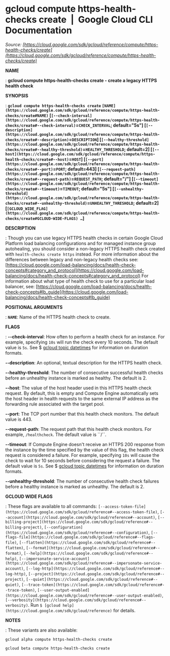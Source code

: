 # gcloud compute https-health-checks create  |  Google Cloud CLI Documentation

*Source: [https://cloud.google.com/sdk/gcloud/reference/compute/https-health-checks/create](https://cloud.google.com/sdk/gcloud/reference/compute/https-health-checks/create)*

**NAME**

: **gcloud compute https-health-checks create - create a legacy HTTPS health check**

**SYNOPSIS**

: **`gcloud compute https-health-checks create` `[NAME](https://cloud.google.com/sdk/gcloud/reference/compute/https-health-checks/create#NAME)` [`[--check-interval](https://cloud.google.com/sdk/gcloud/reference/compute/https-health-checks/create#--check-interval)`=`CHECK_INTERVAL`; default="5s"] [`[--description](https://cloud.google.com/sdk/gcloud/reference/compute/https-health-checks/create#--description)`=`DESCRIPTION`] [`[--healthy-threshold](https://cloud.google.com/sdk/gcloud/reference/compute/https-health-checks/create#--healthy-threshold)`=`HEALTHY_THRESHOLD`; default=2] [`[--host](https://cloud.google.com/sdk/gcloud/reference/compute/https-health-checks/create#--host)`=`HOST`] [`[--port](https://cloud.google.com/sdk/gcloud/reference/compute/https-health-checks/create#--port)`=`PORT`; default=443] [`[--request-path](https://cloud.google.com/sdk/gcloud/reference/compute/https-health-checks/create#--request-path)`=`REQUEST_PATH`; default="/"] [`[--timeout](https://cloud.google.com/sdk/gcloud/reference/compute/https-health-checks/create#--timeout)`=`TIMEOUT`; default="5s"] [`[--unhealthy-threshold](https://cloud.google.com/sdk/gcloud/reference/compute/https-health-checks/create#--unhealthy-threshold)`=`UNHEALTHY_THRESHOLD`; default=2] [`[GCLOUD_WIDE_FLAG](https://cloud.google.com/sdk/gcloud/reference/compute/https-health-checks/create#GCLOUD-WIDE-FLAGS) …`]**

**DESCRIPTION**

: Though you can use legacy HTTPS health checks in certain Google Cloud Platform
load balancing configurations and for managed instance group autohealing, you
should consider a non-legacy HTTPS health check created with `health-checks
create https` instead.
For more information about the differences between legacy and non-legacy health
checks see: [https://cloud.google.com/load-balancing/docs/health-check-concepts#category_and_protocol](https://cloud.google.com/load-balancing/docs/health-check-concepts#category_and_protocol)
For information about what type of health check to use for a particular load
balancer, see: [https://cloud.google.com/load-balancing/docs/health-check-concepts#lb_guide](https://cloud.google.com/load-balancing/docs/health-check-concepts#lb_guide)

**POSITIONAL ARGUMENTS**

: **`NAME`**:
Name of the HTTPS health check to create.

**FLAGS**

: **--check-interval**:
How often to perform a health check for an instance. For example, specifying
``10s`` will run the check every 10 seconds.
The default value is ``5s``. See $ [gcloud topic datetimes](https://cloud.google.com/sdk/gcloud/reference/topic/datetimes) for
information on duration formats.

**--description**:
An optional, textual description for the HTTPS health check.

**--healthy-threshold**:
The number of consecutive successful health checks before an unhealthy instance
is marked as healthy. The default is 2.

**--host**:
The value of the host header used in this HTTPS health check request. By
default, this is empty and Compute Engine automatically sets the host header in
health requests to the same external IP address as the forwarding rule
associated with the target pool.

**--port**:
The TCP port number that this health check monitors. The default value is 443.

**--request-path**:
The request path that this health check monitors. For example,
``/healthcheck``. The default value is
``/´´.

**--timeout**:
If Compute Engine doesn't receive an HTTPS 200 response from the instance by the
time specified by the value of this flag, the health check request is considered
a failure. For example, specifying ``10s`` will
cause the check to wait for 10 seconds before considering the request a failure.
The default value is ``5s``. See $ [gcloud topic datetimes](https://cloud.google.com/sdk/gcloud/reference/topic/datetimes) for
information on duration formats.

**--unhealthy-threshold**:
The number of consecutive health check failures before a healthy instance is
marked as unhealthy. The default is 2.

**GCLOUD WIDE FLAGS**

: These flags are available to all commands: `[--access-token-file](https://cloud.google.com/sdk/gcloud/reference#--access-token-file)`,
`[--account](https://cloud.google.com/sdk/gcloud/reference#--account)`, `[--billing-project](https://cloud.google.com/sdk/gcloud/reference#--billing-project)`,
`[--configuration](https://cloud.google.com/sdk/gcloud/reference#--configuration)`,
`[--flags-file](https://cloud.google.com/sdk/gcloud/reference#--flags-file)`,
`[--flatten](https://cloud.google.com/sdk/gcloud/reference#--flatten)`, `[--format](https://cloud.google.com/sdk/gcloud/reference#--format)`, `[--help](https://cloud.google.com/sdk/gcloud/reference#--help)`, `[--impersonate-service-account](https://cloud.google.com/sdk/gcloud/reference#--impersonate-service-account)`,
`[--log-http](https://cloud.google.com/sdk/gcloud/reference#--log-http)`,
`[--project](https://cloud.google.com/sdk/gcloud/reference#--project)`, `[--quiet](https://cloud.google.com/sdk/gcloud/reference#--quiet)`, `[--trace-token](https://cloud.google.com/sdk/gcloud/reference#--trace-token)`, `[--user-output-enabled](https://cloud.google.com/sdk/gcloud/reference#--user-output-enabled)`,
`[--verbosity](https://cloud.google.com/sdk/gcloud/reference#--verbosity)`.
Run `$ [gcloud help](https://cloud.google.com/sdk/gcloud/reference)` for details.

**NOTES**

: These variants are also available:

```
gcloud alpha compute https-health-checks create
```

```
gcloud beta compute https-health-checks create
```